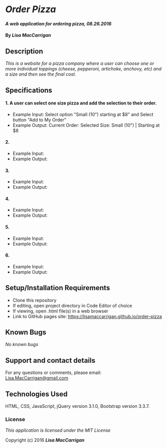 # _Order Pizza_

#### _A web application for ordering pizza, 08.26.2016_

#### By _**Lisa MacCarrigan**_

## Description

_This is a website for a pizza company where a user can choose one or more individual toppings (cheese, pepperoni, artichoke, anchovy, etc) and a size and then see the final cost._

## Specifications

#### 1. A user can select one size pizza and add the selection to their order.

* Example Input: Select option "Small (10") starting at $8" and Select button "Add to My Order"
* Example Output: Current Order:
                  Selected Size:
                  Small (10") | Starting at $8

#### 2.

* Example Input:
* Example Output:

#### 3.

* Example Input:
* Example Output:

#### 4.

* Example Input:
* Example Output:

#### 5.

* Example Input:
* Example Output:

#### 6.

* Example Input:
* Example Output:

## Setup/Installation Requirements

* Clone this repository
* If editing, open project directory in Code Editor of choice
* If viewing, open .html file(s) in a web browser
* Link to GitHub pages site: https://lisamaccarrigan.github.io/order-pizza

## Known Bugs

_No known bugs_

## Support and contact details

For any questions or comments, please email: Lisa.MacCarrigan@gmail.com

## Technologies Used

HTML, CSS, JavaScript, jQuery version 3.1.0, Bootstrap version 3.3.7.

### License

*This application is licensed under the MIT License*

Copyright (c) 2016 **_Lisa MacCarrigan_**
